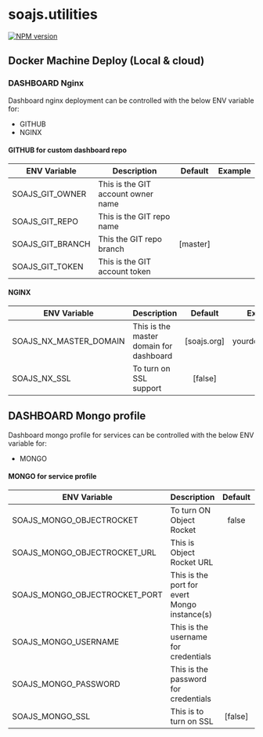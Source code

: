# soajs.utilities
[![NPM version](https://badge.fury.io/js/soajs.utilities.svg)](http://badge.fury.io/js/soajs.utilities)

## Docker Machine Deploy (Local & cloud)

### DASHBOARD Nginx
Dashboard nginx deployment can be controlled with the below ENV variable for:
* GITHUB
* NGINX

#### GITHUB for custom dashboard repo
ENV Variable | Description | Default | Example
--- | ----- | :---: | ---
SOAJS_GIT_OWNER | This is the GIT account owner name |  | 
SOAJS_GIT_REPO | This is the GIT repo name |  | 
SOAJS_GIT_BRANCH | This the GIT repo branch | [master] | 
SOAJS_GIT_TOKEN | This is the GIT account token |  | 

#### NGINX
ENV Variable | Description | Default | Example
--- | ----- | :---: | ---
SOAJS_NX_MASTER_DOMAIN | This is the master domain for dashboard | [soajs.org] | yourdomain.com
SOAJS_NX_SSL | To turn on SSL support | [false] | 


## DASHBOARD Mongo profile
Dashboard mongo profile for services can be controlled with the below ENV variable for:
* MONGO

#### MONGO for service profile
ENV Variable | Description | Default | Example
--- | ----- | :---: | ---
SOAJS_MONGO_OBJECTROCKET | To turn ON Object Rocket | false | 
SOAJS_MONGO_OBJECTROCKET_URL | This is Object Rocket URL |  | iad1-mongos0.objectrocket.com
SOAJS_MONGO_OBJECTROCKET_PORT | This is the port for evert Mongo instance(s) |  | 16067
SOAJS_MONGO_USERNAME | This is the username for credentials |  | 
SOAJS_MONGO_PASSWORD | This is the password for credentials |  | 
SOAJS_MONGO_SSL | This is to turn on SSL | [false] | 